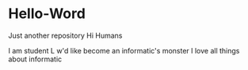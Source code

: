 # Hello-Word
Just another repository
Hi Humans 

I am student 
L w'd like become an informatic's monster
I love  all things about informatic 
